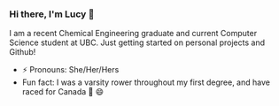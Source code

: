 ### Hi there, I'm Lucy 👋

I am a recent Chemical Engineering graduate and current Computer Science student at UBC. Just getting started on personal projects and Github!

- ⚡ Pronouns: She/Her/Hers
- Fun fact: I was a varsity rower throughout my first degree, and have raced for Canada :maple_leaf: 😄


<!--
**lucykvs/lucykvs** is a ✨ _special_ ✨ repository because its `README.md` (this file) appears on your GitHub profile.

Here are some ideas to get you started:

- 🔭 I’m currently working on ...
- 🌱 I’m currently learning ...
- 👯 I’m looking to collaborate on ...
- 🤔 I’m looking for help with ...
- 💬 Ask me about ...
- 📫 How to reach me: ...
- 😄 Pronouns: ...
- ⚡ Fun fact: ...
-->

